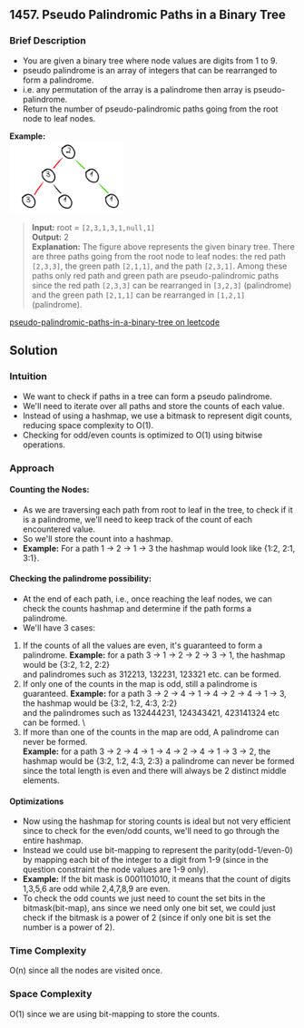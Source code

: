 ## 1457. Pseudo Palindromic Paths in a Binary Tree
### Brief Description
- You are given a binary tree where node values are digits from 1 to 9.
- pseudo palindrome is an array of integers that can be rearranged to form a palindrome. 
- i.e. any permutation of the array is a palindrome then array is pseudo-palindrome.
- Return the number of pseudo-palindromic paths going from the root node to leaf nodes.

**Example:** \
<img src="./assets/example-1.jpg" width=40% height=40%>
>**Input:** root = `[2,3,1,3,1,null,1]` \
**Output:** 2 \
**Explanation:** The figure above represents the given binary tree. There are three paths going from the root node to leaf nodes: the red path `[2,3,3]`, the green path `[2,1,1]`, and the path `[2,3,1]`. Among these paths only red path and green path are pseudo-palindromic paths since the red path `[2,3,3]` can be rearranged in `[3,2,3]` (palindrome) and the green path `[2,1,1]` can be rearranged in `[1,2,1]` (palindrome).

[pseudo-palindromic-paths-in-a-binary-tree on leetcode](https://leetcode.com/problems/pseudo-palindromic-paths-in-a-binary-tree/description/)

## Solution
### Intuition
- We want to check if paths in a tree can form a pseudo palindrome.
- We'll need to iterate over all paths and store the counts of each value.
- Instead of using a hashmap, we use a bitmask to represent digit counts, reducing space complexity to O(1). 
- Checking for odd/even counts is optimized to O(1) using bitwise operations. 

### Approach
#### Counting the Nodes:
- As we are traversing each path from root to leaf in the tree, to check if it is a palindrome, we'll need to keep track of the count of each encountered value.
- So we'll store the count into a hashmap.
- **Example:** For a path 1 -> 2 -> 1 -> 3 the hashmap would look like {1:2, 2:1, 3:1}.

#### Checking the palindrome possibility:
- At the end of each path, i.e., once reaching the leaf nodes, we can check the counts hashmap and determine if the path forms a palindrome.
- We'll have 3 cases:

1. If the counts of all the values are even, it's guaranteed to form a palindrome.
**Example:** for a path 3 -> 1 -> 2 -> 2 -> 3 -> 1, the hashmap would be {3:2, 1:2, 2:2} \
and palindromes such as 312213, 132231, 123321 etc. can be formed. 
2. If only one of the counts in the map is odd, still a palindrome is guaranteed.
**Example:** for a path 3 -> 2 -> 4 -> 1 -> 4 -> 2 -> 4 -> 1 -> 3, the hashmap would be {3:2, 1:2, 4:3, 2:2} \
and the palindromes such as 132444231, 124343421, 423141324 etc can be formed. \
3. If more than one of the counts in the map are odd, A palindrome can never be formed. \
**Example:** for a path 3 -> 2 -> 4 -> 1 -> 4 -> 2 -> 4 -> 1 -> 3 -> 2, the hashmap would be {3:2, 1:2, 4:3, 2:3}
a palindrome can never be formed since the total length is even and there will always be 2 distinct middle elements.

#### Optimizations
- Now using the hashmap for storing counts is ideal but not very efficient since to check for the even/odd counts, we'll need to go through the entire hashmap.
- Instead we could use bit-mapping to represent the parity(odd-1/even-0) by mapping each bit of the integer to a digit from 1-9 (since in the question constraint the node values are 1-9 only).
- **Example:** If the bit mask is 0001101010, it means that the count of digits 1,3,5,6 are odd while 2,4,7,8,9 are even. 
- To check the odd counts we just need to count the set bits in the bitmask(bit-map), ans since we need only one bit set, we could just check if the bitmask is a power of 2 (since if only one bit is set the number is a power of 2).

### Time Complexity
O(n) since all the nodes are visited once.
### Space Complexity
O(1) since we are using bit-mapping to store the counts.
